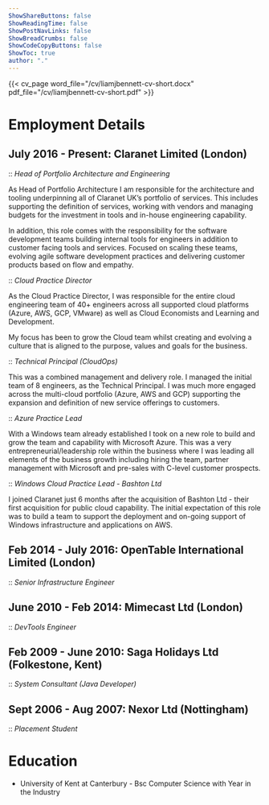 ```yaml
---
ShowShareButtons: false
ShowReadingTime: false
ShowPostNavLinks: false
ShowBreadCrumbs: false
ShowCodeCopyButtons: false
ShowToc: true
author: "."
---
```


{{< cv_page word_file="/cv/liamjbennett-cv-short.docx" pdf_file="/cv/liamjbennett-cv-short.pdf" >}}

# Employment Details

## July 2016 - Present: Claranet Limited (London)

:: *Head of Portfolio Architecture and Engineering*

As Head of Portfolio Architecture I am responsible for the architecture
and tooling underpinning all of Claranet UK’s portfolio of services.
This includes supporting the definition of services, working with
vendors and managing budgets for the investment in tools and in-house
engineering capability.

In addition, this role comes with the responsibility for the software
development teams building internal tools for engineers in addition to
customer facing tools and services. Focused on scaling these teams,
evolving agile software development practices and delivering customer
products based on flow and empathy.

:: *Cloud Practice Director*

As the Cloud Practice Director, I was responsible for the entire cloud
engineering team of 40+ engineers across all supported cloud platforms
(Azure, AWS, GCP, VMware) as well as Cloud Economists and Learning and
Development.

My focus has been to grow the Cloud team whilst creating and evolving a
culture that is aligned to the purpose, values and goals for the
business.

:: *Technical Principal (CloudOps)*

This was a combined management and delivery role. I managed the initial
team of 8 engineers, as the Technical Principal. I was much more engaged
across the multi-cloud portfolio (Azure, AWS and GCP) supporting the
expansion and definition of new service offerings to customers.

:: *Azure Practice Lead*

With a Windows team already established I took on a new role to build
and grow the team and capability with Microsoft Azure. This was a very
entrepreneurial/leadership role within the business where I was leading
all elements of the business growth including hiring the team, partner
management with Microsoft and pre-sales with C-level customer prospects.

:: *Windows Cloud Practice Lead - Bashton Ltd*

I joined Claranet just 6 months after the acquisition of Bashton Ltd -
their first acquisition for public cloud capability. The initial
expectation of this role was to build a team to support the deployment
and on-going support of Windows infrastructure and applications on AWS.

## Feb 2014 - July 2016: OpenTable International Limited (London)

:: *Senior Infrastructure Engineer*

## June 2010 - Feb 2014: Mimecast Ltd (London)

:: *DevTools Engineer*

## Feb 2009 - June 2010: Saga Holidays Ltd (Folkestone, Kent)

:: *System Consultant (Java Developer)*

## Sept 2006 - Aug 2007: Nexor Ltd (Nottingham)

:: *Placement Student*

# Education

-   University of Kent at Canterbury - Bsc Computer Science with Year in
    the Industry
